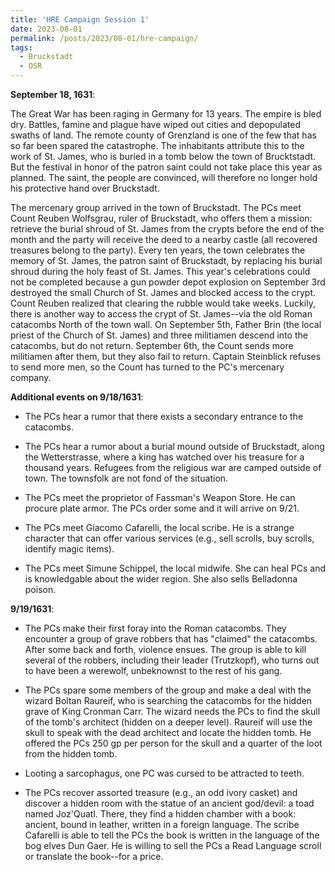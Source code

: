 ```yaml
---
title: 'HRE Campaign Session 1'
date: 2023-08-01
permalink: /posts/2023/08-01/hre-campaign/
tags:
  - Bruckstadt
  - OSR
---
```



**September 18, 1631**: 

The Great War has been raging in Germany for 13 years. The empire is bled dry. Battles, famine and plague have wiped out cities and depopulated swaths of land. The remote county of Grenzland is one of the few that has so far been spared the catastrophe. The inhabitants attribute this to the work of St. James, who is buried in a tomb below the town of Brucktstadt. But the festival in honor of the patron saint could not take place this year as planned. The saint, the people are convinced, will therefore no longer hold his protective hand over Bruckstadt.

The mercenary group arrived in the town of Bruckstadt. The PCs meet Count Reuben Wolfsgrau, ruler of Bruckstadt, who offers them a mission: retrieve the burial shroud of St. James from the crypts before the end of the month and the party will receive the deed to a nearby castle (all recovered treasures belong to the party). Every ten years, the town celebrates the memory of St. James, the patron saint of Bruckstadt, by replacing his burial shroud during the holy feast of St. James. This year's celebrations could not be completed because a gun powder depot explosion on September 3rd destroyed the small Church of St. James and blocked access to the crypt. Count Reuben realized that clearing the rubble would take weeks. Luckily, there is another way to access the crypt of St. James--via the old Roman catacombs North of the town wall. On September 5th, Father Brin (the local priest of the Church of St. James) and three militiamen descend into the catacombs, but do not return. September 6th, the Count sends more militiamen after them, but they also fail to return.  Captain Steinblick refuses to send more men, so the Count has turned to the PC's mercenary company.

**Additional events on 9/18/1631**:

- The PCs hear a rumor that there exists a secondary entrance to the catacombs.

- The PCs hear a rumor about a burial mound outside of Bruckstadt, along the Wetterstrasse, where a king has watched over his treasure for a thousand years.
Refugees from the religious war are camped outside of town. The townsfolk are not fond of the situation.

- The PCs meet the proprietor of Fassman's Weapon Store. He can procure plate armor. The PCs order some and it will arrive on 9/21.

- The PCs meet Giacomo Cafarelli, the local scribe. He is a strange character that can offer various services (e.g., sell scrolls, buy scrolls, identify magic items).

- The PCs meet Simune Schippel, the local midwife. She can heal PCs and is knowledgable about the wider region. She also sells Belladonna poison.

**9/19/1631**:

- The PCs make their first foray into the Roman catacombs. They encounter a group of grave robbers that has "claimed" the catacombs. After some back and forth, violence ensues.  The group is able to kill several of the robbers, including their leader (Trutzkopf), who turns out to have been a werewolf, unbeknownst to the rest of his gang.

- The PCs spare some members of the group and make a deal with the wizard Boltan Raureif, who is searching the catacombs for the hidden grave of King Cronman Carr. The wizard needs the PCs to find the skull of the tomb's architect (hidden on a deeper level). Raureif will use the skull to speak with the dead architect and locate the hidden tomb. He offered the PCs 250 gp per person for the skull and a quarter of the loot from the hidden tomb.

- Looting a sarcophagus, one PC was cursed to be attracted to teeth.

- The PCs recover assorted treasure (e.g., an odd ivory casket) and discover a hidden room with the statue of an ancient god/devil: a toad named Joz'Quatl. There, they find a hidden chamber with a book: ancient, bound in leather, written in a foreign language. The scribe Cafarelli is able to tell the PCs the book is written in the language of the bog elves Dun Gaer. He is willing to sell the PCs a Read Language scroll or translate the book--for a price.


